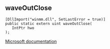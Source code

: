 ## waveOutClose

```
[DllImport("winmm.dll", SetLastError = true)]
public static extern uint waveOutClose(
   IntPtr hwo
);
```

[Microsoft documentation](link_to_documentation)

